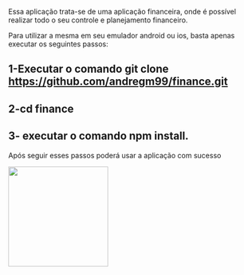 Essa aplicação trata-se de uma aplicação financeira, onde é possível realizar todo o seu controle e planejamento financeiro.

Para utilizar a mesma em seu emulador android ou ios, basta apenas executar os seguintes passos:

1-Executar o comando git clone https://github.com/andregm99/finance.git
---
2-cd finance
---
3- executar o comando npm install.
---

Após seguir esses passos poderá usar a aplicação com sucesso 


<img src="https://github.com/user-attachments/assets/2f32f2fa-b425-4675-90ab-a3efbb1a3885" width="200"/>

